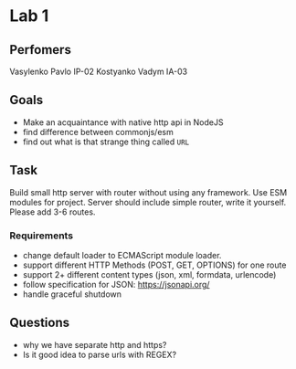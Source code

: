# Lab 1

## Perfomers

Vasylenko Pavlo IP-02
Kostyanko Vadym IA-03

## Goals

- Make an acquaintance with native http api in NodeJS
- find difference between commonjs/esm
- find out what is that strange thing called `URL`

## Task

Build small http server with router without using any framework. Use ESM modules for project.
Server should include simple router, write it yourself. Please add 3-6 routes.

### Requirements

- change default loader to ECMAScript module loader.
- support different HTTP Methods (POST, GET, OPTIONS) for one route
- support 2+ different content types (json, xml, formdata, urlencode)
- follow specification for JSON: https://jsonapi.org/
- handle graceful shutdown

## Questions

- why we have separate http and https?
- Is it good idea to parse urls with REGEX?

